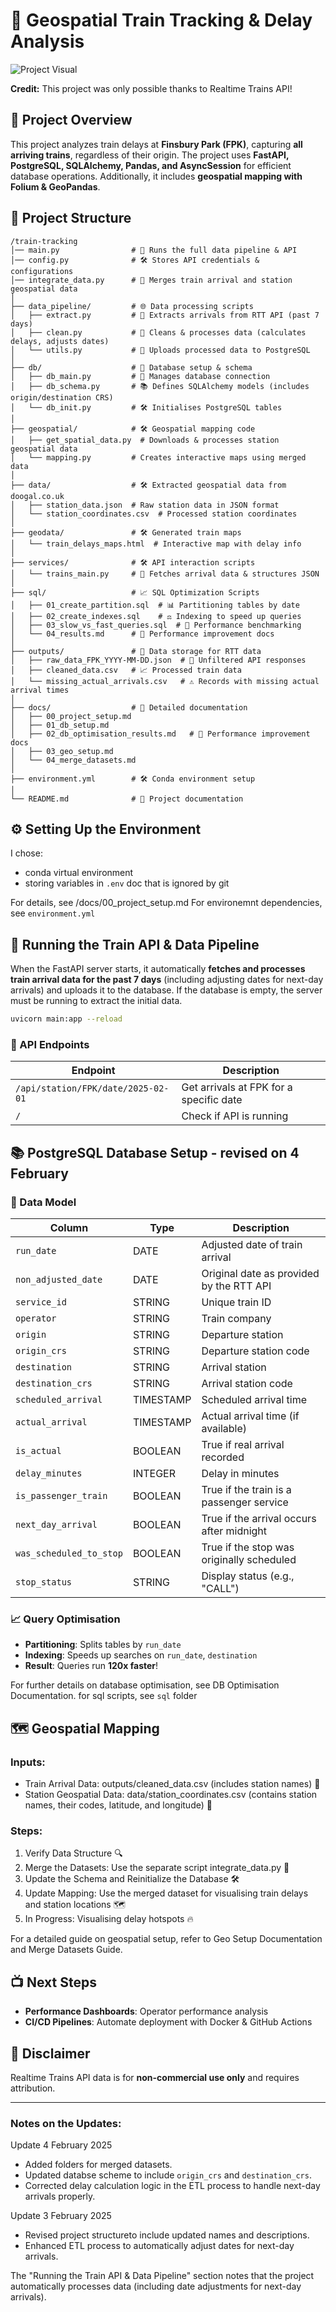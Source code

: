 # 🚄 Geospatial Train Tracking & Delay Analysis
![Project Visual](/docs/images/folium_popup_map.png)

**Credit:** This project was only possible thanks to Realtime Trains API!

## 📌 Project Overview
This project analyzes train delays at **Finsbury Park (FPK)**, capturing **all arriving trains**, regardless of their origin. The project uses **FastAPI, PostgreSQL, SQLAlchemy, Pandas, and AsyncSession** for efficient database operations. Additionally, it includes **geospatial mapping with Folium & GeoPandas**.

## 📂 Project Structure
```
/train-tracking
│── main.py                # 🔄 Runs the full data pipeline & API
│── config.py              # 🛠️ Stores API credentials & configurations
│── integrate_data.py      # 🔄 Merges train arrival and station geospatial data 
│
├── data_pipeline/         # 🌐 Data processing scripts
│   ├── extract.py         # 📀 Extracts arrivals from RTT API (past 7 days)
│   ├── clean.py           # 🌱 Cleans & processes data (calculates delays, adjusts dates)
│   └── utils.py           # 🏢 Uploads processed data to PostgreSQL
│
├── db/                    # 📁 Database setup & schema
│   ├── db_main.py         # 🔧 Manages database connection
│   ├── db_schema.py       # 📚 Defines SQLAlchemy models (includes origin/destination CRS)
│   └── db_init.py         # 🛠️ Initialises PostgreSQL tables
│
├── geospatial/            # 🛠️ Geospatial mapping code
│   ├── get_spatial_data.py  # Downloads & processes station geospatial data
│   └── mapping.py         # Creates interactive maps using merged data 
│
├── data/                  # 🛠️ Extracted geospatial data from doogal.co.uk
│   ├── station_data.json  # Raw station data in JSON format 
│   └── station_coordinates.csv  # Processed station coordinates 
│
├── geodata/               # 🛠️ Generated train maps 
│   └── train_delays_maps.html  # Interactive map with delay info
│
├── services/              # 🛠️ API interaction scripts
│   └── trains_main.py     # 🚃 Fetches arrival data & structures JSON
│
├── sql/                   # 📈 SQL Optimization Scripts
│   ├── 01_create_partition.sql  # 📊 Partitioning tables by date
│   ├── 02_create_indexes.sql    # ⚖️ Indexing to speed up queries
│   ├── 03_slow_vs_fast_queries.sql  # 🔢 Performance benchmarking
│   └── 04_results.md      # 📘 Performance improvement docs
│
├── outputs/               # 📅 Data storage for RTT data
│   ├── raw_data_FPK_YYYY-MM-DD.json  # 📝 Unfiltered API responses
│   ├── cleaned_data.csv   # 📈 Processed train data
│   └── missing_actual_arrivals.csv   # ⚠️ Records with missing actual arrival times
│
├── docs/                  # 📖 Detailed documentation
│   ├── 00_project_setup.md  
│   ├── 01_db_setup.md 
│   ├── 02_db_optimisation_results.md   # 📘 Performance improvement docs
│   ├── 03_geo_setup.md  
│   └── 04_merge_datasets.md  
│
├── environment.yml        # 🛠️ Conda environment setup
│
└── README.md              # 📗 Project documentation
```

## ⚙️ Setting Up the Environment
I chose:
- conda virtual environment
- storing variables in `.env` doc that is ignored by git

For details, see /docs/00_project_setup.md
For environemnt dependencies, see `environment.yml`

## 🚀 Running the Train API & Data Pipeline
When the FastAPI server starts, it automatically **fetches and processes train arrival data for the past 7 days** (including adjusting dates for next-day arrivals) and uploads it to the database. If the database is empty, the server must be running to extract the initial data.

```bash
uvicorn main:app --reload
```

### 🏢 API Endpoints
| Endpoint | Description |
|--|--|
| `/api/station/FPK/date/2025-02-01` | Get arrivals at FPK for a specific date |
| `/` | Check if API is running |

## 📚 PostgreSQL Database Setup - revised on 4 February 
### 🔄 Data Model
| Column | Type | Description |
|--|--|--|
| `run_date` | DATE | Adjusted date of train arrival |
| `non_adjusted_date` | DATE | Original date as provided by the RTT API |
| `service_id` | STRING | Unique train ID |
| `operator` | STRING | Train company |
| `origin` | STRING | Departure station |
| `origin_crs` | STRING | Departure station code |
| `destination` | STRING | Arrival station |
| `destination_crs` | STRING | Arrival station code |
| `scheduled_arrival` | TIMESTAMP | Scheduled arrival time |
| `actual_arrival` | TIMESTAMP | Actual arrival time (if available) |
| `is_actual` | BOOLEAN | True if real arrival recorded |
| `delay_minutes` | INTEGER | Delay in minutes |
| `is_passenger_train` | BOOLEAN |	True if the train is a passenger service |
|  `next_day_arrival`	| BOOLEAN |	True if the arrival occurs after midnight |
| `was_scheduled_to_stop` |	BOOLEAN	| True if the stop was originally scheduled |
| `stop_status`	| STRING |	Display status (e.g., "CALL") |

### 📈 Query Optimisation
- **Partitioning**: Splits tables by `run_date`
- **Indexing**: Speeds up searches on `run_date`, `destination`
- **Result**: Queries run **120x faster**!

For further details on database optimisation, see DB Optimisation Documentation.
for sql scripts, see `sql` folder


## 🗺️ Geospatial Mapping
### Inputs:
- Train Arrival Data: outputs/cleaned_data.csv (includes station names) 🚆
- Station Geospatial Data: data/station_coordinates.csv (contains station names, their codes, latitude, and longitude) 📍

### Steps:
1. Verify Data Structure 🔍
2. Merge the Datasets: Use the separate script integrate_data.py 🔄
3. Update the Schema and Reinitialize the Database 🛠️
4. Update Mapping: Use the merged dataset for visualising train delays and station locations 🗺️
5. In Progress: Visualising delay hotspots 🔥

For a detailed guide on geospatial setup, refer to Geo Setup Documentation and Merge Datasets Guide.

## 📺 Next Steps
- **Performance Dashboards**: Operator performance analysis
- **CI/CD Pipelines**: Automate deployment with Docker & GitHub Actions

## 📢 Disclaimer
Realtime Trains API data is for **non-commercial use only** and requires attribution.


---

### Notes on the Updates:
Update 4 February 2025
- Added folders for merged datasets.
- Updated databse scheme to include `origin_crs` and `destination_crs`.
- Corrected delay calculation logic in the ETL process to handle next-day arrivals properly. 

Update 3 February 2025
- Revised project structureto include updated names and descriptions.
- Enhanced ETL process to automatically adjust dates for next-day arrivals. 


The "Running the Train API & Data Pipeline" section notes that the project automatically processes data (including date adjustments for next-day arrivals).
